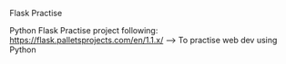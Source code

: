 Flask Practise

Python Flask Practise project following: https://flask.palletsprojects.com/en/1.1.x/
--> To practise web dev using Python
